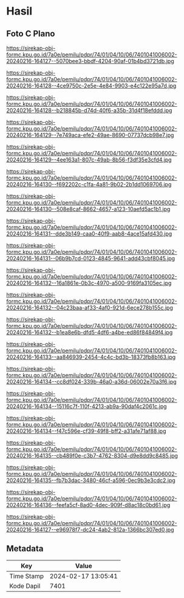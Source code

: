 # Hasil

## Foto C Plano

https://sirekap-obj-formc.kpu.go.id/7a0e/pemilu/pdpr/74/01/04/10/06/7401041006002-20240216-164127--5070bee3-bbdf-4204-90af-01b4bd3721db.jpg

https://sirekap-obj-formc.kpu.go.id/7a0e/pemilu/pdpr/74/01/04/10/06/7401041006002-20240216-164128--4ce9750c-2e5e-4e84-9903-e4c122e95a7d.jpg

https://sirekap-obj-formc.kpu.go.id/7a0e/pemilu/pdpr/74/01/04/10/06/7401041006002-20240216-164128--b218845b-d74d-40f6-a35b-31d4f18efddd.jpg

https://sirekap-obj-formc.kpu.go.id/7a0e/pemilu/pdpr/74/01/04/10/06/7401041006002-20240216-164129--7e749aca-efe2-49ae-8690-07737dcb98e7.jpg

https://sirekap-obj-formc.kpu.go.id/7a0e/pemilu/pdpr/74/01/04/10/06/7401041006002-20240216-164129--4ee163a1-807c-49ab-8b56-f3df35e3cfd4.jpg

https://sirekap-obj-formc.kpu.go.id/7a0e/pemilu/pdpr/74/01/04/10/06/7401041006002-20240216-164130--f692202c-c1fa-4a81-9b02-2b1dd1069706.jpg

https://sirekap-obj-formc.kpu.go.id/7a0e/pemilu/pdpr/74/01/04/10/06/7401041006002-20240216-164130--508e8caf-8662-4657-a123-10aefd5ac1b1.jpg

https://sirekap-obj-formc.kpu.go.id/7a0e/pemilu/pdpr/74/01/04/10/06/7401041006002-20240216-164131--dde3b149-caa0-40f9-aab8-4ace15afd430.jpg

https://sirekap-obj-formc.kpu.go.id/7a0e/pemilu/pdpr/74/01/04/10/06/7401041006002-20240216-164131--06b9b7cd-0123-4845-9641-add43cbf8045.jpg

https://sirekap-obj-formc.kpu.go.id/7a0e/pemilu/pdpr/74/01/04/10/06/7401041006002-20240216-164132--16a1861e-0b3c-4970-a500-9169fa3105ec.jpg

https://sirekap-obj-formc.kpu.go.id/7a0e/pemilu/pdpr/74/01/04/10/06/7401041006002-20240216-164132--04c23baa-af33-4af0-921d-6ece278b155c.jpg

https://sirekap-obj-formc.kpu.go.id/7a0e/pemilu/pdpr/74/01/04/10/06/7401041006002-20240216-164132--b1ea8e6b-dfd5-4df6-a4be-ed86f84849f4.jpg

https://sirekap-obj-formc.kpu.go.id/7a0e/pemilu/pdpr/74/01/04/10/06/7401041006002-20240216-164133--aa846939-2454-4c4c-bd3b-18373fb8b163.jpg

https://sirekap-obj-formc.kpu.go.id/7a0e/pemilu/pdpr/74/01/04/10/06/7401041006002-20240216-164134--cc8df024-339b-46a0-a36d-06002e70a3f6.jpg

https://sirekap-obj-formc.kpu.go.id/7a0e/pemilu/pdpr/74/01/04/10/06/7401041006002-20240216-164134--15116c7f-110f-4213-ab9a-90daf4c2061c.jpg

https://sirekap-obj-formc.kpu.go.id/7a0e/pemilu/pdpr/74/01/04/10/06/7401041006002-20240216-164134--f47c596e-cf39-49f8-bff2-a31afe71af88.jpg

https://sirekap-obj-formc.kpu.go.id/7a0e/pemilu/pdpr/74/01/04/10/06/7401041006002-20240216-164135--cb489f0e-c3b7-4762-8304-d9e8dd9c8485.jpg

https://sirekap-obj-formc.kpu.go.id/7a0e/pemilu/pdpr/74/01/04/10/06/7401041006002-20240216-164135--fb7b3dac-3480-46cf-a596-0ec9b3e3cdc2.jpg

https://sirekap-obj-formc.kpu.go.id/7a0e/pemilu/pdpr/74/01/04/10/06/7401041006002-20240216-164136--feefa5cf-8ad0-4dec-909f-d8ac18c0bd61.jpg

https://sirekap-obj-formc.kpu.go.id/7a0e/pemilu/pdpr/74/01/04/10/06/7401041006002-20240216-164127--e96978f7-dc24-4ab2-812a-1366bc307ed0.jpg


## Metadata

| Key        | Value               |
| ---------- | ------------------- |
| Time Stamp | 2024-02-17 13:05:41 |
| Kode Dapil | 7401                |



